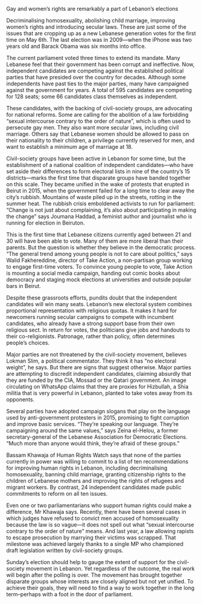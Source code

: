 Gay and women’s rights are remarkably a part of Lebanon’s elections

Decriminalising homosexuality, abolishing child marriage, improving women’s rights and introducing secular laws. These are just some of the issues that are cropping up as a new Lebanese generation votes for the first time on May 6th. The last election was in 2009—when the iPhone was two years old and Barack Obama was six months into office.

The current parliament voted three times to extend its mandate. Many Lebanese feel that their government has been corrupt and ineffective. Now, independent candidates are competing against the established political parties that have presided over the country for decades. Although some independents have past ties to the major parties, many have campaigned against the government for years. A total of 595 candidates are competing for 128 seats; some 66 candidates class themselves as independent.

These candidates, with the backing of civil-society groups, are advocating for national reforms. Some are calling for the abolition of a law forbidding “sexual intercourse contrary to the order of nature”, which is often used to persecute gay men. They also want more secular laws, including civil marriage. Others say that Lebanese women should be allowed to pass on their nationality to their children, a privilege currently reserved for men, and want to establish a minimum age of marriage at 18.

Civil-society groups have been active in Lebanon for some time, but the establishment of a national coalition of independent candidates—who have set aside their differences to form electoral lists in nine of the country’s 15 districts—marks the first time that disparate groups have banded together on this scale. They became unified in the wake of protests that erupted in Beirut in 2015, when the government failed for a long time to clear away the city’s rubbish. Mountains of waste piled up in the streets, rotting in the summer heat. The rubbish crisis emboldened activists to run for parliament: “Change is not just about complaining, it’s also about participating in making the change” says Joumana Haddad, a feminist author and journalist who is running for election in Beiruton.

This is the first time that Lebanese citizens currently aged between 21 and 30 will have been able to vote. Many of them are more liberal than their parents. But the question is whether they believe in the democratic process. “The general trend among young people is not to care about politics,” says Walid Fakhereddine, director of Take Action, a non-partisan group working to engage first-time voters. To convince young people to vote, Take Action is mounting a social media campaign, handing out comic books about democracy and staging mock elections at universities and outside popular bars in Beirut.

Despite these grassroots efforts, pundits doubt that the independent candidates will win many seats. Lebanon’s new electoral system combines proportional representation with religious quotas. It makes it hard for newcomers running secular campaigns to compete with incumbent candidates, who already have a strong support base from their own religious sect. In return for votes, the politicians give jobs and handouts to their co-religionists. Patronage, rather than policy, often determines people’s choices. 

Major parties are not threatened by the civil-society movement, believes Lokman Slim, a political commentator. They think it has “no electoral weight”, he says. But there are signs that suggest otherwise. Major parties are attempting to discredit independent candidates, claiming absurdly that they are funded by the CIA, Mossad or the Qatari government. An image circulating on WhatsApp claims that they are proxies for Hizbullah, a Shia militia that is very powerful in Lebanon, planted to take votes away from its opponents.

Several parties have adopted campaign slogans that play on the language used by anti-government protesters in 2015, promising to fight corruption and improve basic services. “They’re speaking our language. They’re campaigning around the same values,” says Zeina el-Helou, a former secretary-general of the Lebanese Association for Democratic Elections. “Much more than anyone would think, they’re afraid of these groups.” 

Bassam Khawaja of Human Rights Watch says that none of the parties currently in power was willing to commit to a list of ten recommendations for improving human rights in Lebanon, including decriminalising homosexuality, banning child marriage, granting citizenship rights to the children of Lebanese mothers and improving the rights of refugees and migrant workers. By contrast, 24 independent candidates made public commitments to reform on all ten issues.

Even one or two parliamentarians who support human rights could make a difference, Mr Khawaja says. Recently, there have been several cases in which judges have refused to convict men accused of homosexuality because the law is so vague—it does not spell out what “sexual intercourse contrary to the order of nature” means. And last year, a law allowing rapists to escape prosecution by marrying their victims was scrapped. That milestone was achieved largely thanks to a single MP who championed draft legislation written by civil-society groups.

Sunday’s election should help to gauge the extent of support for the civil-society movement in Lebanon. Yet regardless of the outcome, the real work will begin after the polling is over. The movement has brought together disparate groups whose interests are closely aligned but not yet unified. To achieve their goals, they will need to find a way to work together in the long term–perhaps with a foot in the door of parliament.

